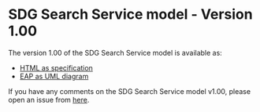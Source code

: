 # SDG Search Service model - Version 1.00

The version 1.00 of the SDG Search Service model is available as: 

*    [HTML as specification](https://catalogue-of-services-isa.github.io/SDG-search-service-model/releases/v1.00/)
*    [EAP as UML diagram](https://github.com/catalogue-of-services-isa/SDG-search-service-model/blob/master/releases/v1.00/html/overview.jpg)

If you have any comments on the SDG Search Service model v1.00, please open an issue from [here](https://github.com/catalogue-of-services-isa/SDG-search-service-model/issues). 
